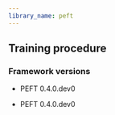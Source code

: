 ```yaml
---
library_name: peft
---
```

## Training procedure

### Framework versions

- PEFT 0.4.0.dev0

- PEFT 0.4.0.dev0
